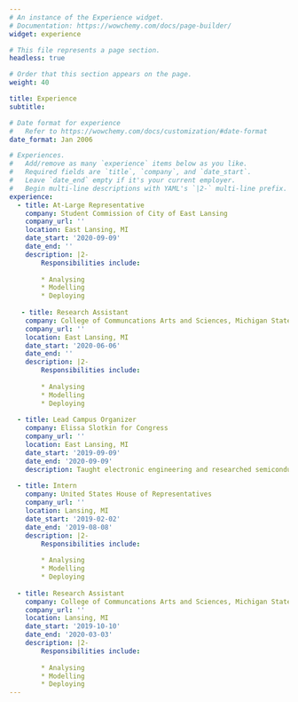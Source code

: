 ```yaml
---
# An instance of the Experience widget.
# Documentation: https://wowchemy.com/docs/page-builder/
widget: experience

# This file represents a page section.
headless: true

# Order that this section appears on the page.
weight: 40

title: Experience
subtitle:

# Date format for experience
#   Refer to https://wowchemy.com/docs/customization/#date-format
date_format: Jan 2006

# Experiences.
#   Add/remove as many `experience` items below as you like.
#   Required fields are `title`, `company`, and `date_start`.
#   Leave `date_end` empty if it's your current employer.
#   Begin multi-line descriptions with YAML's `|2-` multi-line prefix.
experience:
  - title: At-Large Representative
    company: Student Commission of City of East Lansing
    company_url: ''
    location: East Lansing, MI
    date_start: '2020-09-09'
    date_end: ''
    description: |2-
        Responsibilities include:
        
        * Analysing
        * Modelling
        * Deploying
        
   - title: Research Assistant
    company: College of Communcations Arts and Sciences, Michigan State University
    company_url: ''
    location: East Lansing, MI
    date_start: '2020-06-06'
    date_end: ''
    description: |2-
        Responsibilities include:
        
        * Analysing
        * Modelling
        * Deploying
 
  - title: Lead Campus Organizer
    company: Elissa Slotkin for Congress
    company_url: ''
    location: East Lansing, MI
    date_start: '2019-09-09'
    date_end: '2020-09-09'
    description: Taught electronic engineering and researched semiconductor physics.
  
  - title: Intern
    company: United States House of Representatives
    company_url: ''
    location: Lansing, MI
    date_start: '2019-02-02'
    date_end: '2019-08-08'
    description: |2-
        Responsibilities include:
        
        * Analysing
        * Modelling
        * Deploying
  
  - title: Research Assistant
    company: College of Communcations Arts and Sciences, Michigan State University
    company_url: ''
    location: Lansing, MI
    date_start: '2019-10-10'
    date_end: '2020-03-03'
    description: |2-
        Responsibilities include:
        
        * Analysing
        * Modelling
        * Deploying
---
```

